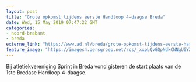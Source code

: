 ```yaml
---
layout: post
title: "Grote opkomst tijdens eerste Hardloop 4-daagse Breda"
date: Wed, 15 May 2019 07:47:22 GMT
categories: 
- noord-brabant 
- breda 
externe_link: "https://www.ad.nl/breda/grote-opkomst-tijdens-eerste-hardloop-4-daagse-breda~a14561be/"
feature_image: "https://images4.persgroep.net/rcs/_xxpLQvGQpNdkCNNgU6YZmupl_4/diocontent/148378588/_fitwidth/400/?appId=21791a8992982cd8da851550a453bd7f&quality=0.7"
---
```


Bij atletiekvereniging Sprint in Breda vond gisteren de start plaats van de 1ste Bredase Hardloop 4-daagse.
